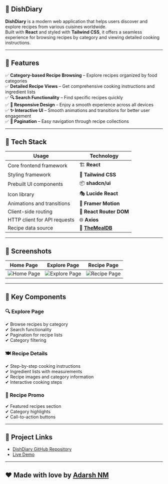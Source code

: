 ## 🍳 DishDiary  

**DishDiary** is a modern web application that helps users discover and explore recipes from various cuisines worldwide.  
Built with **React** and styled with **Tailwind CSS**, it offers a seamless experience for browsing recipes by category and viewing detailed cooking instructions.  

---

## 🌟 Features  

✅ **Category-based Recipe Browsing** – Explore recipes organized by food categories  
✅ **Detailed Recipe Views** – Get comprehensive cooking instructions and ingredient lists  
✅ **🔍 Search Functionality** – Find specific recipes quickly  
✅ **📱 Responsive Design** – Enjoy a smooth experience across all devices  
✅ **✨ Interactive UI** – Smooth animations and transitions for better user engagement  
✅ **📖 Pagination** – Easy navigation through recipe collections  

---

## 🚀 Tech Stack  

| **Usage** | **Technology** |
|-----------|--------------|
| Core frontend framework | 🏗 **React** |
| Styling framework | 🎨 **Tailwind CSS** |
| Prebuilt UI components | 📦 **shadcn/ui** |
| Icon library | 🎭 **Lucide React** |
| Animations and transitions | 💫 **Framer Motion** |
| Client-side routing | 🔀 **React Router DOM** |
| HTTP client for API requests | 🌐 **Axios** |
| Recipe data source | 🍲 **[TheMealDB](https://www.themealdb.com/)** |

---

## 📸 Screenshots  

| Home Page | Explore Page | Recipe Page |
|-----------|-------------|-------------|
| ![Home Page](https://github.com/user-attachments/assets/73069446-310b-415f-853a-ae4f55413c5a) | ![Explore Page](https://github.com/user-attachments/assets/aa4d6c0f-711a-4e94-90d9-d082172e069f) | ![Recipe Page](https://github.com/user-attachments/assets/6a6edb4a-17d9-42a1-8971-0fe8a111ca77) |


---

## 🔑 Key Components  

### 🔍 **Explore Page**  
✔ Browse recipes by category  
✔ Search functionality  
✔ Pagination for recipe lists  
✔ Category filtering  

### 🍽 **Recipe Details**  
✔ Step-by-step cooking instructions  
✔ Ingredient lists with measurements  
✔ Recipe images and category information  
✔ Interactive cooking steps  

### 🌟 **Recipe Promo**  
✔ Featured recipes section  
✔ Category highlights  
✔ Call-to-action buttons  

---

## 🔗 Project Links

- [DishDiary GitHub Repository](https://github.com/Adarshnm02/DishDiary)  
- [Live Demo](https://dish-diary-seven.vercel.app/)

---

## ❤️ Made with love by [Adarsh NM](https://github.com/Adarshnm02)  


